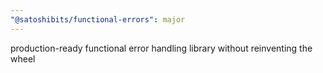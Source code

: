 ```yaml
---
"@satoshibits/functional-errors": major
---
```


production-ready functional error handling library without reinventing the wheel
